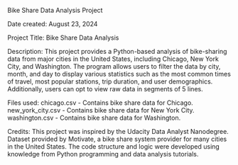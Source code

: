 Bike Share Data Analysis Project 

Date created:
August 23, 2024

Project Title:
Bike Share Data Analysis


Description:
This project provides a Python-based analysis of bike-sharing data from major cities in the United States, including Chicago, New York City, and Washington. The program allows users to filter the data by city, month, and day to display various statistics such as the most common times of travel, most popular stations, trip duration, and user demographics. Additionally, users can opt to view raw data in segments of 5 lines.


Files used:
chicago.csv - Contains bike share data for Chicago.
new_york_city.csv - Contains bike share data for New York City.
washington.csv - Contains bike share data for Washington.


Credits:
This project was inspired by the Udacity Data Analyst Nanodegree.
Dataset provided by Motivate, a bike share system provider for many cities in the United States.
The code structure and logic were developed using knowledge from Python programming and data analysis tutorials.
